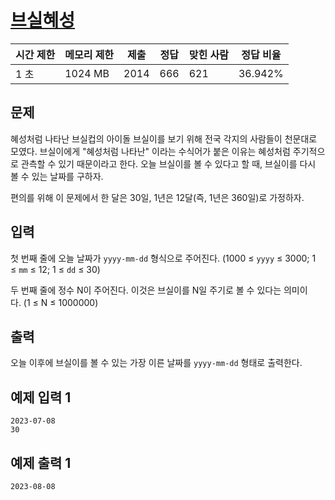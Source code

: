 # [브실혜성](https://www.acmicpc.net/problem/29722)

| 시간 제한 | 메모리 제한 | 제출 | 정답 | 맞힌 사람 | 정답 비율 |
| --- | --- | --- | --- | --- | --- |
| 1 초 | 1024 MB | 2014 | 666 | 621 | 36.942% |

## 문제

혜성처럼 나타난 브실컵의 아이돌 브실이를 보기 위해 전국 각지의 사람들이 천문대로 모였다. 브실이에게 "혜성처럼 나타난" 이라는 수식어가 붙은 이유는 혜성처럼 주기적으로 관측할 수 있기 때문이라고 한다. 오늘 브실이를 볼 수 있다고 할 때, 브실이를 다시 볼 수 있는 날짜를 구하자.

편의를 위해 이 문제에서 한 달은 30일, 1년은 12달(즉, 1년은 360일)로 가정하자.

## 입력

첫 번째 줄에 오늘 날짜가 `yyyy-mm-dd` 형식으로 주어진다. (1000 ≤ `yyyy` ≤ 3000; 1 ≤ `mm` ≤ 12; 1 ≤ `dd` ≤ 30)

두 번째 줄에 정수 N이 주어진다. 이것은 브실이를 N일 주기로 볼 수 있다는 의미이다. (1 ≤ N  ≤ 1000000)

## 출력

오늘 이후에 브실이를 볼 수 있는 가장 이른 날짜를 `yyyy-mm-dd` 형태로 출력한다.

## 예제 입력 1

```
2023-07-08
30

```

## 예제 출력 1

```
2023-08-08
```
